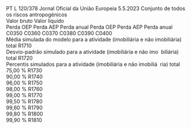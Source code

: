 PT  L 120/378 Jornal Oficial da União Europeia 5.5.2023
 Conjunto de todos os riscos antropogénicos  
Valor bruto  Valor líquido  
Perda OEP  Perda AEP  Perda anual  Perda OEP  Perda AEP  Perda 
anual  
C0350  C0360  C0370  C0380  C0390  C0400  
Média simulada do modelo para a atividade (imobiliária e não 
imobiliária) total  R1710  
Desvio-padrão simulado para a atividade (imobiliária e não imo ­
biliária) total  R1720  
Percentis simulados para a atividade (imobiliária e não imobiliá ­
ria) total  
75,00 %  R1730  
90,00 %  R1740  
96,00 %  R1750  
98,00 %  R1760  
99,00 %  R1770  
99,50 %  R1780  
99,60 %  R1790  
99,80 %  R1800  
99,90 %  R1810